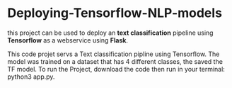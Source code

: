 # Deploying-Tensorflow-NLP-models
this project can be used to deploy an **text classification** pipeline using **Tensorflow**  as a webservice using **Flask**.  

This code projet servs a Text classification pipline using Tensorflow. 
The model was trained on a dataset that has 4 different classes, the saved the TF model. 
To run the Project, download the code then run in your terminal: python3 app.py. 

